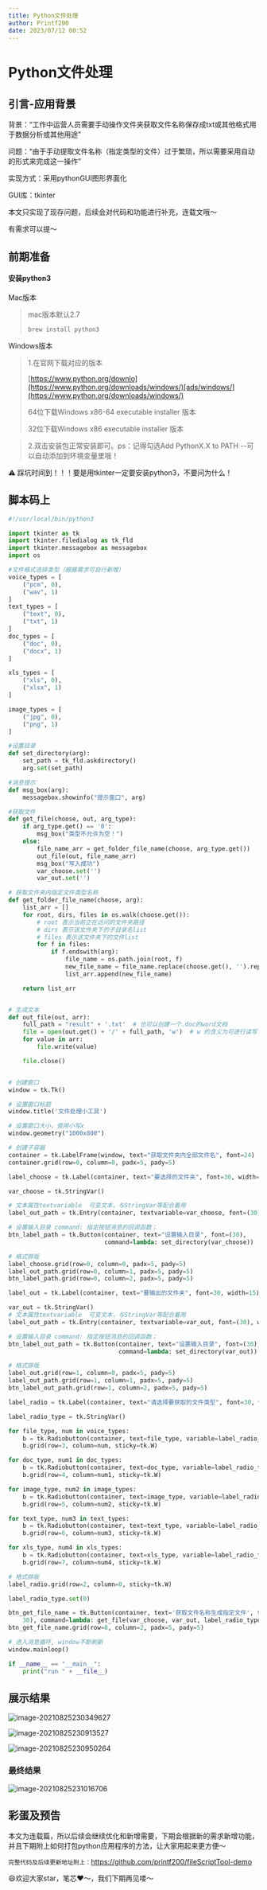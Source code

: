 ```yaml
---
title: Python文件处理
author: Printf200
date: 2023/07/12 00:52
---
```

# Python文件处理

## 引言-应用背景

背景：“工作中运营人员需要手动操作文件夹获取文件名称保存成txt或其他格式用于数据分析或其他用途”

问题：“由于手动提取文件名称（指定类型的文件）过于繁琐，所以需要采用自动的形式来完成这一操作”

实现方式：采用pythonGUI图形界面化

GUI库：tkinter

本文只实现了现存问题，后续会对代码和功能进行补充，连载文哦～

有需求可以提～

## 前期准备

#### 安装python3

Mac版本

>mac版本默认2.7
>
>```c
>brew install python3
>```

Windows版本

>1.在官网下载对应的版本
>
>[https://www.python.org/downlo](https://www.python.org/downloads/windows/)[ads/windows/](https://www.python.org/downloads/windows/) 
>
>64位下载Windows x86-64 executable installer 版本
>
>32位下载Windows x86 executable installer 版本

>2.双击安装包正常安装即可。ps：记得勾选Add PythonX.X to PATH --可以自动添加到环境变量里哦！

⚠️ 踩坑时间到！！！要是用tkinter一定要安装python3，不要问为什么！

## 脚本码上

```python
#!/usr/local/bin/python3

import tkinter as tk
import tkinter.filedialog as tk_fld
import tkinter.messagebox as messagebox
import os

#文件格式选择类型（根据需求可自行新增）
voice_types = [
    ("pcm", 0),
    ("wav", 1)
]
text_types = [
    ("text", 0),
    ("txt", 1)
]
doc_types = [
    ("doc", 0),
    ("docx", 1)
]

xls_types = [
    ("xls", 0),
    ("xlsx", 1)
]

image_types = [
    ("jpg", 0),
    ("png", 1)
]

#设置目录
def set_directory(arg):
    set_path = tk_fld.askdirectory()
    arg.set(set_path)

#消息提示
def msg_box(arg):
    messagebox.showinfo("提示窗口", arg)

#获取文件
def get_file(choose, out, arg_type):
    if arg_type.get() == '0':
        msg_box("类型不允许为空！")
    else:
        file_name_arr = get_folder_file_name(choose, arg_type.get())
        out_file(out, file_name_arr)
        msg_box("写入成功")
        var_choose.set('')
        var_out.set('')

# 获取文件夹内指定文件类型名称
def get_folder_file_name(choose, arg):
    list_arr = []
    for root, dirs, files in os.walk(choose.get()):
        # root 表示当前正在访问的文件夹路径
        # dirs 表示该文件夹下的子目录名list
        # files 表示该文件夹下的文件list
        for f in files:
            if f.endswith(arg):
                file_name = os.path.join(root, f)
                new_file_name = file_name.replace(choose.get(), '').replace('/', '') + ":" + "\n"
                list_arr.append(new_file_name)

    return list_arr


# 生成文本
def out_file(out, arr):
    full_path = "result" + '.txt'  # 也可以创建一个.doc的word文档
    file = open(out.get() + '/' + full_path, 'w')  # w 的含义为可进行读写
    for value in arr:
        file.write(value)

    file.close()


# 创建窗口
window = tk.Tk()

# 设置窗口标题
window.title('文件处理小工具')

# 设置窗口大小，使用小写x
window.geometry("1000x800")

# 创建子容器
container = tk.LabelFrame(window, text="获取文件夹内全部文件名", font=24)
container.grid(row=0, column=0, padx=5, pady=5)

label_choose = tk.Label(container, text="要选择的文件夹", font=30, width=15)

var_choose = tk.StringVar()

# 文本属性textvariable  可变文本，与StringVar等配合着用
label_out_path = tk.Entry(container, textvariable=var_choose, font=(30), width=60)

# 设置输入目录 command: 指定按钮消息的回调函数；
btn_label_path = tk.Button(container, text="设置输入目录", font=(30),
                           command=lambda: set_directory(var_choose))

# 格式排版
label_choose.grid(row=0, column=0, padx=5, pady=5)
label_out_path.grid(row=0, column=1, padx=5, pady=5)
btn_label_path.grid(row=0, column=2, padx=5, pady=5)

label_out = tk.Label(container, text="要输出的文件夹", font=30, width=15)

var_out = tk.StringVar()
# 文本属性textvariable  可变文本，与StringVar等配合着用
label_out_path = tk.Entry(container, textvariable=var_out, font=(30), width=60)

# 设置输入目录 command: 指定按钮消息的回调函数；
btn_label_out_path = tk.Button(container, text="设置输入目录", font=(30),
                               command=lambda: set_directory(var_out))

# 格式排版
label_out.grid(row=1, column=0, padx=5, pady=5)
label_out_path.grid(row=1, column=1, padx=5, pady=5)
btn_label_out_path.grid(row=1, column=2, padx=5, pady=5)

label_radio = tk.Label(container, text="请选择要获取的文件类型", font=30, width=18)

label_radio_type = tk.StringVar()

for file_type, num in voice_types:
    b = tk.Radiobutton(container, text=file_type, variable=label_radio_type, value=file_type)
    b.grid(row=3, column=num, sticky=tk.W)

for doc_type, num1 in doc_types:
    b = tk.Radiobutton(container, text=doc_type, variable=label_radio_type, value=doc_type)
    b.grid(row=4, column=num1, sticky=tk.W)

for image_type, num2 in image_types:
    b = tk.Radiobutton(container, text=image_type, variable=label_radio_type, value=image_type)
    b.grid(row=5, column=num2, sticky=tk.W)

for text_type, num3 in text_types:
    b = tk.Radiobutton(container, text=text_type, variable=label_radio_type, value=text_type)
    b.grid(row=6, column=num3, sticky=tk.W)

for xls_type, num4 in xls_types:
    b = tk.Radiobutton(container, text=xls_type, variable=label_radio_type, value=xls_type)
    b.grid(row=7, column=num4, sticky=tk.W)

# 格式排版
label_radio.grid(row=2, column=0, sticky=tk.W)

label_radio_type.set(0)

btn_get_file_name = tk.Button(container, text='获取文件名称生成指定文件', font=(
    30), command=lambda: get_file(var_choose, var_out, label_radio_type))
btn_get_file_name.grid(row=8, column=2, padx=5, pady=5)

# 进入消息循环, window不断刷新
window.mainloop()

if __name__ == "__main__":
    print("run " + __file__)

```

## 展示结果

![image-20210825230349627](https://tva1.sinaimg.cn/large/008i3skNly1gttfm4vtwxj31cg0u0wgb.jpg)

![image-20210825230913527](https://tva1.sinaimg.cn/large/008i3skNly1gttfrqnx5ij61co0ictax02.jpg)

![image-20210825230950264](https://tva1.sinaimg.cn/large/008i3skNly1gttfsbi86ej61c90u0q5h02.jpg)

### 最终结果

![image-20210825231016706](https://tva1.sinaimg.cn/large/008i3skNly1gttfsvdltmj612q0o2t9802.jpg)

## 彩蛋及预告

本文为连载篇，所以后续会继续优化和新增需要，下期会根据新的需求新增功能，并且下期附上如何打包python应用程序的方法，让大家用起来更方便～

`完整代码及后续更新地址附上：`https://github.com/printf200/fileScriptTool-demo

😄欢迎大家star，笔芯❤️～，我们下期再见喽～

